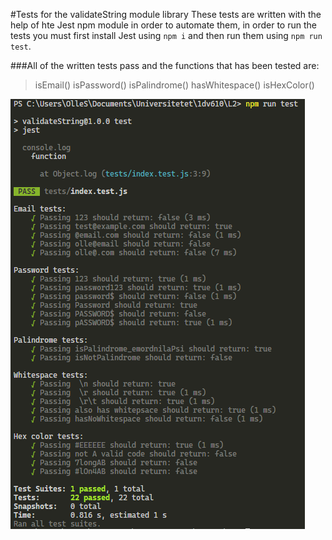#Tests for the validateString module library
These tests are written with the help of hte Jest npm module in order to automate them, in order to run the tests you must first install Jest using `npm i` and then run them using `npm run test`.

###All of the written tests pass and the functions that has been tested are:
>isEmail()
>isPassword()
>isPalindrome()
>hasWhitespace()
>isHexColor()


![Tests](test.png)